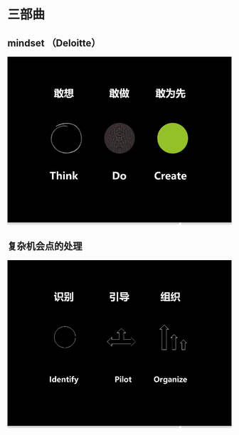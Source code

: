 # 三部曲

## mindset （Deloitte）
![](https://github.com/jiangxianlou/hello-world/blob/master/pic/%E5%B9%BB%E7%81%AF%E7%89%871.JPG?raw=ture)

## 复杂机会点的处理
![](https://github.com/jiangxianlou/hello-world/blob/master/pic/%E5%B9%BB%E7%81%AF%E7%89%872.JPG?raw=ture)
